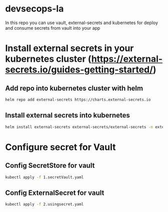 # devsecops-la

In this repo you can use vault, external-secrets and kubernetes for deploy and consume secrets from vault into your app

# Install external secrets in your kubernetes cluster (https://external-secrets.io/guides-getting-started/)

## Add repo into kubernetes cluster with helm
```bash
helm repo add external-secrets https://charts.external-secrets.io
```


## Install external secrets into kubernetes
```bash
helm install external-secrets external-secrets/external-secrets -n external-secrets    --create-namespace 
```
# Configure secret for Vault

## Config SecretStore for vault
```bash
kubectl apply -f 1.secretVault.yaml
``` 

## Config ExternalSecret for vault
```bash
kubectl apply -f 2.usingsecret.yaml
```

